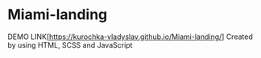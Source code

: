 # Miami-landing
DEMO LINK[https://kurochka-vladyslav.github.io/Miami-landing/]
Created by using HTML, SCSS and JavaScript
